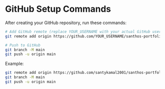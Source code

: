 # GitHub Setup Commands

After creating your GitHub repository, run these commands:

```bash
# Add GitHub remote (replace YOUR_USERNAME with your actual GitHub username)
git remote add origin https://github.com/YOUR_USERNAME/santhos-portfolio.git

# Push to GitHub
git branch -M main
git push -u origin main
```

Example:
```bash
git remote add origin https://github.com/santykamal2001/santhos-portfolio.git
git branch -M main
git push -u origin main
```